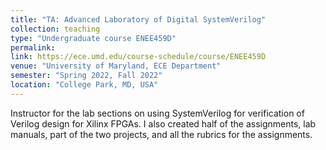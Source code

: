 ```yaml
---
title: "TA: Advanced Laboratory of Digital SystemVerilog"
collection: teaching
type: "Undergraduate course ENEE459D"
permalink:
link: https://ece.umd.edu/course-schedule/course/ENEE459D
venue: "University of Maryland, ECE Department"
semester: "Spring 2022, Fall 2022"
location: "College Park, MD, USA"
---
```




Instructor for the lab sections on using SystemVerilog for verification of Verilog design for Xilinx FPGAs. I also created half of the assignments, lab manuals, part of the two projects, and all the rubrics for the assignments.
